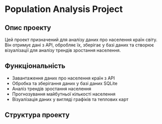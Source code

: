 # Population Analysis Project

## Опис проекту
Цей проект призначений для аналізу даних про населення країн світу. Він отримує дані з API, обробляє їх, зберігає у базі даних та створює візуалізації для аналізу трендів зростання населення.

## Функціональність
- Завантаження даних про населення країн з API
- Обробка та зберігання даних у базі даних SQLite
- Аналіз трендів зростання населення
- Прогнозування майбутньої кількості населення
- Візуалізація даних у вигляді графіків та теплових карт

## Структура проекту
